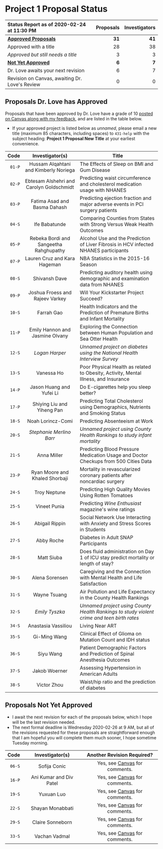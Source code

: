 # Project 1 Proposal Status

Status Report as of 2020-02-24 at 11:30 PM | Proposals | Investigators
:--------------------------------------- | ----: | ----:
**[Approved Proposals](https://github.com/THOMASELOVE/2020-432/blob/master/projects/project1/approved_proposals.md#proposals-dr-love-has-approved)**  | **31** | **41**
  Approved with a title | 28 | 38
  *Approved but still needs a title* | 3 | 3
**[Not Yet Approved](https://github.com/THOMASELOVE/2020-432/blob/master/projects/project1/approved_proposals.md#proposals-not-yet-approved)** | **6** | **7**
  Dr. Love awaits your next revision | 6 | 7
  Revision on Canvas, awaiting Dr. Love's Review | 0 | 0

## Proposals Dr. Love has Approved

Proposals that have been approved by Dr. Love have a grade of 10 [posted on Canvas along with my feedback](https://canvas.case.edu/), and are listed in the table below. 

- If your approved project is listed below as *unnamed*, please email a new title (maximum 85 characters, including spaces) to `431-help` with the subject heading: **Project 1 Proposal New Title** at your earliest convenience.

Code | Investigator(s) | Title
--------: | :-------------------------: | -------------------------------------------------------------------------------------
`01-P` | Hussam Alqahtani and Kimberly Noriega | The Effects of Sleep on BMI and Gum Disease
`02-P` | Ebtesam Alshehri and Carolyn Goldschmidt | Predicting waist circumference and cholesterol medication usage with NHANES
`03-P` | Fatima Asad and Basma Dahash | Predicting ejection fraction and major adverse events in PCI surgery patients
`04-S` | Ife Babatunde | Comparing Counties from States with Strong Versus Weak Health Outcomes
`05-P` | Rebeka Bordi and Sangeetha Rahghupathy | Alcohol Use and the Prediction of Liver Fibrosis in HCV infected NHANES participants
`07-P` | Lauren Cruz and Kara Hageman | NBA Statistics in the 2015-16 Season
`08-S` | Shivansh Dave | Predicting auditory health using demographic and examination data from NHANES
`09-P` | Joshua Froess and Rajeev Varkey | Will Your Kickstarter Project Succeed?
`10-S` | Farrah Gao | Health Indicators and the Prediction of Premature Births and Infant Mortality
`11-P` | Emily Hannon and Jasmine Olvany | Exploring the Connection between Human Population and Sea Otter Health
`12-S` | *Logan Harper* | *Unnamed project on diabetes using the National Health Interview Survey*
`13-S` | Vanessa Ho | Poor Physical Health as related to Obesity, Activity, Mental Illness, and Insurance
`14-P` | Jason Huang and Yufei Li | Do E-cigarettes help you sleep better?
`17-P` | Shiying Liu and Yiheng Pan | Predicting Total Cholesterol using Demographics, Nutrients and Smoking Status
`18-S` | Noah Lorincz-Comi | Predicting Absenteeism at Work
`20-S` | *Stephanie Merlino Barr* | *Unnamed project using County Health Rankings to study infant mortality*
`21-S` | Anna Miller | Predicting Blood Pressure Medication Usage and Doctor Checkups from 500 Cities Data
`23-P` | Ryan Moore and Khaled Shorbaji | Mortality in revascularized coronary patients after noncardiac surgery
`24-S` | Troy Neptune | Predicting High Quality Movies Using Rotten Tomatoes
`25-S` | Vineet Punia | Predicting *Wine Enthusiast* magazine's wine ratings
`26-S` | Abigail Rippin | Social Network Use Interacting with Anxiety and Stress Scores in Students
`27-S` | Abby Roche | Diabetes in Adult SNAP Participants
`28-S` | Matt Siuba | Does fluid administration on Day 1 of ICU stay predict mortality or length of stay?
`30-S` | Alena Sorensen | Caregiving and the Connection with Mental Health and Life Satisfaction
`31-S` | Wayne Tsuang | Air Pollution and Life Expectancy in the County Health Rankings
`32-S` | *Emily Tyszka* | *Unnamed project using County Health Rankings to study violent crime and teen birth rates*
`34-S` | Anastasia Vassiliou | Living Near ART
`35-S` | Gi-Ming Wang | Clinical Effect of Glioma on Mutation Count and IDH status
`36-S` | Siyu Wang | Patient Demographic Factors and Prediction of Spinal Anesthesia Outcomes
`37-S` | Jakob Woerner | Assessing Hypertension in American Adults
`38-S` | Victor Zhou | Waist/hip ratio and the prediction of diabetes

## Proposals Not Yet Approved

- I await the next revision for each of the proposals below, which I hope will be the last revision needed.
- The next formal deadline is Wednesday 2020-02-26 at 9 AM, but all of the revisions requested for these proposals are straightforward enough that I am hopeful you will complete them much sooner, I hope sometime Tuesday morning.

Code | Investigator(s) | Another Revision Required?
------: | :-------------------------: | :-------------------------:
`06-S` | Sofija Conic | Yes, see [Canvas](https://canvas.case.edu/) for comments.
`16-P` | Ani Kumar and Div Patel | Yes, see [Canvas](https://canvas.case.edu/) for comments.
`19-S` | Yuxuan Luo | Yes, see [Canvas](https://canvas.case.edu/) for comments.
`22-S` | Shayan Monabbati | Yes, see [Canvas](https://canvas.case.edu/) for comments.
`29-S` | Claire Sonneborn | Yes, see [Canvas](https://canvas.case.edu/) for comments.
`33-S` | Vachan Vadmal | Yes, see [Canvas](https://canvas.case.edu/) for comments.
